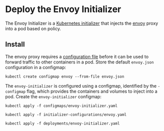 # Deploy the Envoy Initializer

The Envoy Initializer is a [Kubernetes initializer](https://kubernetes.io/docs/admin/extensible-admission-controllers/#what-are-initializers) that injects the [envoy](https://lyft.github.io/envoy) proxy into a pod based on policy.

## Install

The envoy proxy requires a [configuration file](https://lyft.github.io/envoy/docs/configuration/configuration.html) before it can be used to forward traffic to other containers in a pod. Store the default `envoy.json` configuration in a configmap:

```
kubectl create configmap envoy --from-file envoy.json
```

The `envoy-initializer` is configured using a configmap, identified by the `-configmap` flag, which provides the containers and volumes to inject into a pod. Create the `envoy-initializer` configmap:

```
kubectl apply -f configmaps/envoy-initializer.yaml
```

```
kubectl apply -f initializer-configurations/envoy.yaml 
```

```
kubectl apply -f deployments/envoy-initializer.yaml
```
